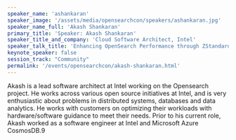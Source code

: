 ```yaml
---
speaker_name: 'ashankaran'
speaker_image: '/assets/media/opensearchcon/speakers/ashankaran.jpg'
speaker_name_full: 'Akash Shankaran'
primary_title: 'Speaker: Akash Shankaran'
speaker_title_and_company: 'Cloud Software Architect, Intel'
speaker_talk_title: 'Enhancing OpenSearch Performance through ZStandard Compression'
keynote_speaker: false
session_track: "Community"
permalink: '/events/opensearchcon/akash-shankaran.html'
---
```

Akash is a lead software architect at Intel working on the Opensearch project. He works across various open source initiatives at Intel, and is very enthusiastic about problems in distributed systems, databases and data analytics. He works with customers on optimizing their workloads with hardware/software guidance to meet their needs. Prior to his current role, Akash worked as a software engineer at Intel and Microsoft Azure CosmosDB.9